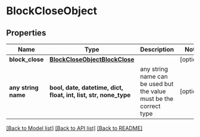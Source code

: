 # BlockCloseObject


## Properties
Name | Type | Description | Notes
------------ | ------------- | ------------- | -------------
**block_close** | [**BlockCloseObjectBlockClose**](BlockCloseObjectBlockClose.md) |  | [optional] 
**any string name** | **bool, date, datetime, dict, float, int, list, str, none_type** | any string name can be used but the value must be the correct type | [optional]

[[Back to Model list]](../README.md#documentation-for-models) [[Back to API list]](../README.md#documentation-for-api-endpoints) [[Back to README]](../README.md)


